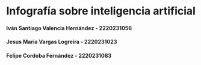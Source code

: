 # Infografía sobre inteligencia artificial
#### Iván Santiago Valencia Hernández - 2220231056
#### Jesus Maria Vargas Logreira - 2220231023
#### Felipe Cordoba Fernández - 2220231083
